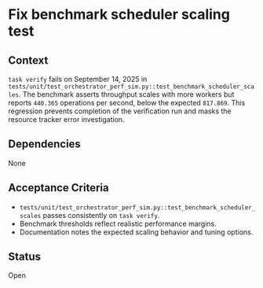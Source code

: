 # Fix benchmark scheduler scaling test

## Context
`task verify` fails on September 14, 2025 in
`tests/unit/test_orchestrator_perf_sim.py::test_benchmark_scheduler_scales`.
The benchmark asserts throughput scales with more workers but reports
`440.365` operations per second, below the expected `817.869`. This
regression prevents completion of the verification run and masks the
resource tracker error investigation.

## Dependencies
None

## Acceptance Criteria
- `tests/unit/test_orchestrator_perf_sim.py::test_benchmark_scheduler_scales`
  passes consistently on `task verify`.
- Benchmark thresholds reflect realistic performance margins.
- Documentation notes the expected scaling behavior and tuning options.

## Status
Open
